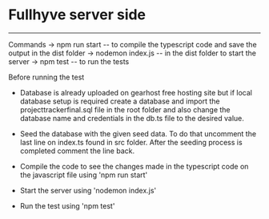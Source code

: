# Fullhyve server side
------------------------------------------------------------------------------

Commands -> npm run start  -- to compile the typescript code and save the output in the dist folder
         -> nodemon index.js -- in the dist folder to start the server
         -> npm test -- to run the tests

Before running the test
  * Database is already uploaded on gearhost free hosting site but if local database setup 
    is required create a database and import the projecttrackerfinal.sql file in the root folder 
    and also change the database name and credentials in the db.ts file to the desired value.

  * Seed the database with the given seed data. To do that uncomment the last line on index.ts 
    found in src folder. After the seeding process is completed comment the line back.

  * Compile the code to see the changes made in the typescript code on the javascript file using
    'npm run start'

  * Start the server using 'nodemon index.js'

  * Run the test using 'npm test'